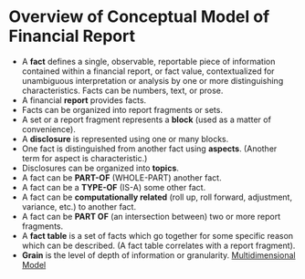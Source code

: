 # Overview of Conceptual Model of Financial Report

* A **fact** defines a single, observable, reportable piece of information contained within a financial report, or fact value, contextualized for unambiguous interpretation or analysis by one or more distinguishing characteristics.  Facts can be numbers, text, or prose.
* A financial **report** provides facts.
* Facts can be organized into report fragments or sets.
* A set or a report fragment represents a **block** (used as a matter of convenience).
* A **disclosure** is represented using one or many blocks.
* One fact is distinguished from another fact using **aspects**.  (Another term for aspect is characteristic.)
* Disclosures can be organized into **topics**.
* A fact can be **PART-OF** (WHOLE-PART) another fact.
* A fact can be a **TYPE-OF** (IS-A) some other fact.
* A fact can be **computationally related** (roll up, roll forward, adjustment, variance, etc.) to another fact.
* A fact can be **PART OF** (an intersection between) two or more report fragments.
* A **fact table** is a set of facts which go together for some specific reason which can be described. (A fact table correlates with a report fragment).
* **Grain** is the level of depth of information or granularity.
[Multidimensional Model](http://xbrl.squarespace.com/journal/2016/3/18/introduction-to-the-multidimensional-model-for-professional.html)
